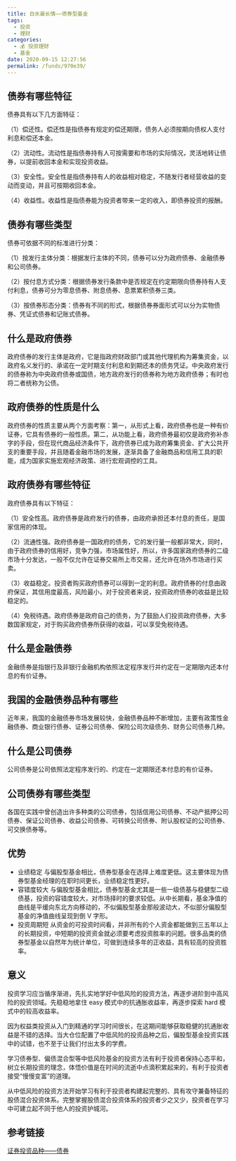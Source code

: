 ```yaml
---
title: 白水最长情——债券型基金
tags: 
  - 投资
  - 理财
categories: 
  - 💰 投资理财
  - 基金
date: 2020-09-15 12:27:56
permalink: /funds/970e39/
---
```



## 债券有哪些特征

债券具有以下几方面特征：

（1）偿还性。偿还性是指债券有规定的偿还期限，债务人必须按期向债权人支付利息和偿还本金。

（2）流动性。流动性是指债券持有人可按需要和市场的实际情况，灵活地转让债券，以提前收回本金和实现投资收益。

（3）安全性。安全性是指债券持有人的收益相对稳定，不随发行者经营收益的变动而变动，并且可按期收回本金。

（4）收益性。收益性是指债券能为投资者带来一定的收入，即债券投资的报酬。

## 债券有哪些类型

债券可依据不同的标准进行分类：

（1）按发行主体分类：根据发行主体的不同，债券可以分为政府债券、金融债券和公司债券。

（2）按付息方式分类：根据债券发行条款中是否规定在约定期限向债券持有人支付利息，债券可分为零息债券、附息债券、息票累积债券三类。

（3）按债券形态分类：债券有不同的形式，根据债券券面形式可以分为实物债券、凭证式债券和记账式债券。

## 什么是政府债券

政府债券的发行主体是政府，它是指政府财政部门或其他代理机构为筹集资金，以政府名义发行的、承诺在一定时期支付利息和到期还本的债务凭证。中央政府发行的债券称为中央政府债券或国债，地方政府发行的债券称为地方政府债券；有时也将二者统称为公债。

## 政府债券的性质是什么

政府债券的性质主要从两个方面考察：第一，从形式上看，政府债券也是一种有价证券，它具有债券的一般性质。第二，从功能上看，政府债券最初仅是政府弥补赤字的手段，但在现代商品经济条件下，政府债券已成为政府筹集资金、扩大公共开支的重要手段，并且随着金融市场的发展，逐渐具备了金融商品和信用工具的职能，成为国家实施宏观经济政策、进行宏观调控的工具。

## 政府债券有哪些特征

政府债券具有以下特征：

（1）安全性高。政府债券是政府发行的债券，由政府承担还本付息的责任，是国家信用的体现。

（2）流通性强。政府债券是一国政府的债务，它的发行量一般都非常大，同时，由于政府债券的信用好，竞争力强，市场属性好，所以，许多国家政府债券的二级市场十分发达，一般不仅允许在证券交易所上市交易，还允许在场外市场进行买卖。

（3）收益稳定。投资者购买政府债券可以得到一定的利息。政府债券的付息由政府保证，其信用度最高，风险最小，对于投资者来说，投资政府债券的收益是比较稳定的。

（4）免税待遇。政府债券是政府自己的债务，为了鼓励人们投资政府债券，大多数国家规定，对于购买政府债券所获得的收益，可以享受免税待遇。

## 什么是金融债券

金融债券是指银行及非银行金融机构依照法定程序发行并约定在一定期限内还本付息的有价证券。

## 我国的金融债券品种有哪些

近年来，我国的金融债券市场发展较快，金融债券品种不断增加，主要有政策性金融债券、商业银行债券、证券公司债券、保险公司次级债务、财务公司债券几种。

## 什么是公司债券

公司债券是公司依照法定程序发行的、约定在一定期限还本付息的有价证券。

## 公司债券有哪些类型

各国在实践中曾创造出许多种类的公司债券，包括信用公司债券、不动产抵押公司债券、保证公司债券、收益公司债券、可转换公司债券、附认股权证的公司债券、可交换债券等。


## 优势

- 业绩稳定
与偏股型基金相比，债券型基金在选择上难度更低。这主要体现为债券型基金经理的在职时间更长，业绩稳定性更好。
- 容错度较大
与偏股型基金相比，债券型基金尤其是一些一级债基与稳健型二级债基，投资的容错度较大，对市场择时的要求较低。从中长期看，基金净值的曲线是平缓向东北方向移动的，不似偏股型基金那般波动大，不似部分偏股型基金的净值曲线呈现到倒 V 字形。
- 投资周期短
从资金的可投资时间看，并非所有的个人资金都能做到三五年以上的长期投资，中短期的投资资金就必须要考虑投资胜率的问题。很多品类的债券型基金以自然年为统计单位，可做到连续多年的正收益，具有较高的投资胜率。

## 意义

投资学习应当循序渐进，先扎实地学好中低风险的投资方法，再逐步进阶到中高风险的投资领域。先稳稳地拿住 easy 模式中的抗通胀收益率，再逐步探索 hard 模式中的较高收益率。

因为权益类投资从入门到精通的学习时间很长，在这期间能够获取稳健的抗通胀收益是不错的选择。当大仓位配置了中低风险的投资品种之后，偏股型基金投资实践中的试错，也不至于让我们付出太多的学费。

学习债券型、偏债混合型等中低风险基金的投资方法有利于投资者保持心态平和，树立长期投资的理念，体悟价值是在时间的流逝中点滴积累起来的，有利于投资者接受“慢慢变富”的道理。

从中低风险的投资方法开始学习有利于投资者构建起完整的、具有攻守兼备特征的股债混合投资体系。完整掌握股债混合投资体系的投资者少之又少，投资者在学习中可建立起不同于他人的投资护城河。

## 参考链接

[证券投资品种——债券](http://www.csrc.gov.cn/pub/newsite/tzzbh1/tbtzzjy/tbjczs/201310/t20131017_236446.html)
